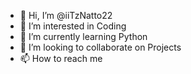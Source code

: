 - 👋 Hi, I’m @iiTzNatto22
- 👀 I’m interested in Coding
- 🌱 I’m currently learning Python
- 💞️ I’m looking to collaborate on Projects
- 📫 How to reach me 

<!---
iiTzNatto22/iiTzNatto22 is a ✨ special ✨ repository because its `README.md` (this file) appears on your GitHub profile.
You can click the Preview link to take a look at your changes.
--->
